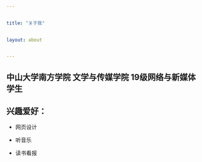 ```yaml
---

 
title: "关于我"

 
layout: about

 
---
```



 
## 中山大学南方学院 文学与传媒学院 19级网络与新媒体学生

 
## 兴趣爱好：

 
* 网页设计

 
* 听音乐

 
* 读书看报





